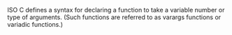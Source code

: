 ISO C defines a syntax for declaring a function to take a variable number or type of arguments. (Such functions are referred to as varargs functions or variadic functions.)
